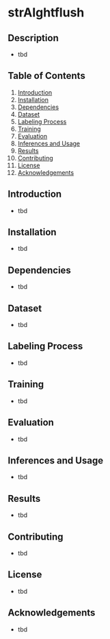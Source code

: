 # strAIghtflush

## Description
- tbd

## Table of Contents
1. [Introduction](#introduction)
2. [Installation](#installation)
3. [Dependencies](#dependencies)
4. [Dataset](#dataset)
5. [Labeling Process](#labeling-process)
6. [Training](#training)
7. [Evaluation](#evaluation)
8. [Inferences and Usage](#inferences-and-usage)
9. [Results](#results)
10. [Contributing](#contributing)
11. [License](#license)
12. [Acknowledgements](#acknowledgements)

## Introduction
- tbd

## Installation
- tbd

## Dependencies
- tbd

## Dataset
- tbd

## Labeling Process
- tbd

## Training
- tbd

## Evaluation
- tbd

## Inferences and Usage
- tbd

## Results
- tbd

## Contributing
- tbd

## License
- tbd

## Acknowledgements
- tbd
